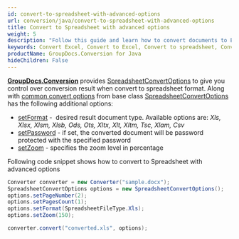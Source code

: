 ```yaml
---
id: convert-to-spreadsheet-with-advanced-options
url: conversion/java/convert-to-spreadsheet-with-advanced-options
title: Convert to Spreadsheet with advanced options
weight: 5
description: "Follow this guide and learn how to convert documents to Excel and Open Document spreadsheets of XLS, XLSX, ODS, OTS formats  with zoom and other customizations using GroupDocs.Conversion for Java."
keywords: Convert Excel, Convert to Excel, Convert to spreadsheet, Convert to XLS, Convert to XLSX
productName: GroupDocs.Conversion for Java
hideChildren: False
---
```

[**GroupDocs.Conversion**](https://products.groupdocs.com/conversion/java) provides [SpreadsheetConvertOptions](https://reference.groupdocs.com/java/conversion/com.groupdocs.conversion.options.convert/SpreadsheetConvertOptions) to give you control over conversion result when convert to spreadsheet format. Along with [common convert options](https://reference.groupdocs.com/conversion/java/com.groupdocs.conversion.options.convert/ConvertOptions) from base class [SpreadsheetConvertOptions](https://reference.groupdocs.com/java/conversion/com.groupdocs.conversion.options.convert/SpreadsheetConvertOptions) has the following additional options:

*   [setFormat](https://reference.groupdocs.com/java/conversion/com.groupdocs.conversion.options.convert/ConvertOptions#setFormat(com.groupdocs.conversion.filetypes.FileType)) -  desired result document type. Available options are: *Xls, Xlsx, Xlsm, Xlsb, Ods, Ots, Xltx, Xlt, Xltm, Tsc, Xlam, Csv*
*   [setPassword](https://reference.groupdocs.com/java/conversion/com.groupdocs.conversion.options.convert/SpreadsheetConvertOptions#setPassword(java.lang.String)) -  if set, the converted document will be password protected with the specified password
*   [setZoom](https://reference.groupdocs.com/java/conversion/com.groupdocs.conversion.options.convert/SpreadsheetConvertOptions#setZoom(int)) -  specifies the zoom level in percentage

Following code snippet shows how to convert to Spreadsheet with advanced options

```java
Converter converter = new Converter("sample.docx");
SpreadsheetConvertOptions options = new SpreadsheetConvertOptions();
options.setPageNumber(2);
options.setPagesCount(1);
options.setFormat(SpreadsheetFileType.Xls);
options.setZoom(150);

converter.convert("converted.xls", options);
```
